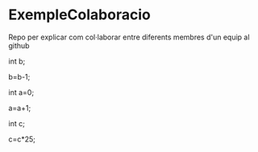 # ExempleColaboracio
Repo per explicar com col·laborar entre diferents membres d'un equip al github

int b;

b=b-1;

int a=0;

a=a+1;

int c;

c=c*25;

